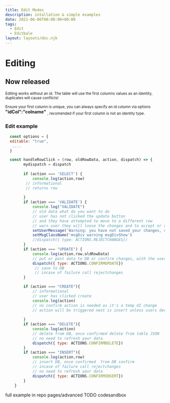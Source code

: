 ```yaml
---
title: Edit Modes
description: intallation & simple examples
date: 2021-06-06T00:00:00+00:00
tags:
  - Edit
  - Editbale
layout: layouts/doc.njk
---
```

# Editing 

## Now released

<sub>Editing works without an id. The table will use the first columns values as an identity, duplicates will cause conflicts!</sub>

<sub>Ensure your first column is unique, you can always specify an id column via options</sub> **"idCol":"colname"** <sub>, recomended if your first column is not an identity type.</sub> 

### Edit example

 ```js
   const options = {
   editable: "true",
    ....
   }

```

```js
  const handleRowClick = (row, oldRowData, action, dispatch) => {
        mydispatch = dispatch
        
        if (action === 'SELECT') {
            console.log(action,row)
         // informational
         // returns row
        
        }
        if (action === 'VALIDATE') {
            console.log("VALIDATE")
            // old data what do you want to do
            // user has not clicked the update button 
            // and they have attempted to move to a different row
            // warn user they will loose the changes and to accept or reject
            setUserMessage('Warning: you have not saved your changes, click OK to go back, then click update to save your changes! Click Undo to undo your changes.')
            setMsgClassName('msgDiv warning msgDivShow')
            //dispatch({ type: ACTIONS.REJECTCHANGES})
        }
        if (action === "UPDATE") {
            console.log(action,row,oldRowData)
            // put or post data to DB or confirm changes, with the user 
            dispatch({ type: ACTIONS.CONFIRMUPDATE})  
             // save to DB
             // incase of failure call rejectchanges
        }

        if (action === "CREATE"){
            // informational 
            // user has clicked create
            console.log(action)
            // no confirm action is needed as it's a temp UI change 
            // action will be triggered next is insert unless users decides to cancel
           
        }
        if (action === "DELETE"){
            console.log(action)
            // delete from DB, once confirmed delete from table JSON
            // no need to refresh your data
            dispatch({ type: ACTIONS.CONFIRMDELETE})  
        }
        if (action === "INSERT"){
            console.log(action,row)
            // insert DB, once confirmed  from DB confirm
            // incase of failure call rejectchanges
            // no need to refresh your data
            dispatch({ type: ACTIONS.CONFIRMINSERT})  
        }
    }

```

full example in repo pages/advanced
TODO codesandbox



